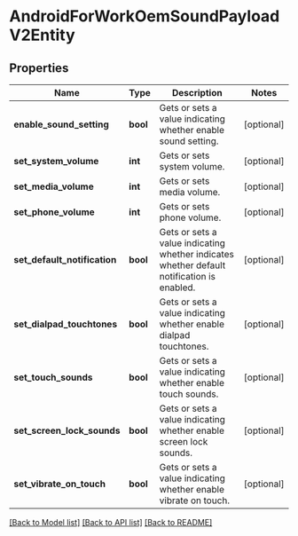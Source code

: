# AndroidForWorkOemSoundPayloadV2Entity

## Properties
Name | Type | Description | Notes
------------ | ------------- | ------------- | -------------
**enable_sound_setting** | **bool** | Gets or sets a value indicating whether enable sound setting. | [optional] 
**set_system_volume** | **int** | Gets or sets system volume. | [optional] 
**set_media_volume** | **int** | Gets or sets media volume. | [optional] 
**set_phone_volume** | **int** | Gets or sets phone volume. | [optional] 
**set_default_notification** | **bool** | Gets or sets a value indicating whether indicates whether default notification is enabled. | [optional] 
**set_dialpad_touchtones** | **bool** | Gets or sets a value indicating whether enable dialpad touchtones. | [optional] 
**set_touch_sounds** | **bool** | Gets or sets a value indicating whether enable touch sounds. | [optional] 
**set_screen_lock_sounds** | **bool** | Gets or sets a value indicating whether enable screen lock sounds. | [optional] 
**set_vibrate_on_touch** | **bool** | Gets or sets a value indicating whether enable vibrate on touch. | [optional] 

[[Back to Model list]](../README.md#documentation-for-models) [[Back to API list]](../README.md#documentation-for-api-endpoints) [[Back to README]](../README.md)


